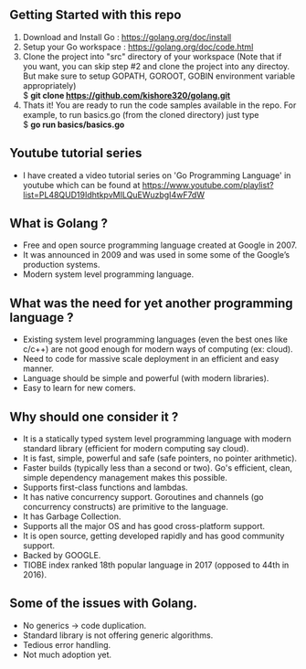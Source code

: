 ## Getting Started with this repo
1) Download and Install Go : https://golang.org/doc/install
2) Setup your Go workspace : https://golang.org/doc/code.html
3) Clone the project into "src" directory of your workspace (Note that if you want, you can skip step #2 and clone the project into any directoy. But make sure to setup GOPATH, GOROOT, GOBIN environment variable appropriately)   
$ **git clone https://github.com/kishore320/golang.git**
4) Thats it! You are ready to run the code samples available in the repo. For example, to run basics.go (from the cloned directory) just type   
$ **go run basics/basics.go**

## Youtube tutorial series
- I have created a video tutorial series on 'Go Programming Language' in youtube which can be found at https://www.youtube.com/playlist?list=PL48QUD19IdhtkpvMILQuEWuzbgI4wF7dW

## What is Golang ?
- Free and open source programming language created at Google in 2007.
- It was announced in 2009 and was used in some some of the Google’s production systems.
- Modern system level programming language.

## What was the need for yet another programming language ?
- Existing system level programming languages (even the best ones like c/c++) are not good enough for modern ways of computing (ex: cloud).
- Need to code for massive scale deployment in an efficient and easy manner.
- Language should be simple and powerful (with modern libraries).
- Easy to learn for new comers.

## Why should one consider it ?
- It is a statically typed system level programming language with modern standard library (efficient for modern computing say cloud).
- It is fast, simple, powerful and safe (safe pointers, no pointer arithmetic).
- Faster builds (typically less than a second or two). Go's efficient, clean, simple dependency management makes this possible.
- Supports first-class functions and lambdas.
- It has native concurrency support. Goroutines and channels (go concurrency constructs) are primitive to the language.
- It has Garbage Collection.
- Supports all the major OS and has good cross-platform support.
- It is open source, getting developed rapidly and has good community support.
- Backed by GOOGLE.
- TIOBE index ranked 18th popular language in 2017 (opposed to 44th in 2016).

## Some of the issues with Golang.
- No generics -> code duplication.
- Standard library is not offering generic algorithms.
- Tedious error handling.
- Not much adoption yet.

